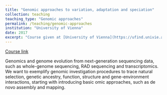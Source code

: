 ```yaml
---
title: "Genomic approaches to variation, adaptation and speciation"
collection: teaching
teaching_type: "Genomic approaches"
permalink: /teaching/genomic-approaches
institution: "University of Vienna"
date: 2017
excerpt: "Course given at [University of Vienna](https://ufind.univie.ac.at/de/course.html?lv=300369&semester=2017S)."
---
```

[Course link](https://ufind.univie.ac.at/de/course.html?lv=300369&semester=2017S)

Genomics and genome evolution from next-generation sequencing data, such as whole-genome sequencing, RAD sequencing and transcriptomics. We want to exemplify genomic investigation procedures to trace natural selection, genetic ancestry, function, structure and gene-environment interactions, starting with introducing basic omic approaches, such as de novo assembly and mapping.
